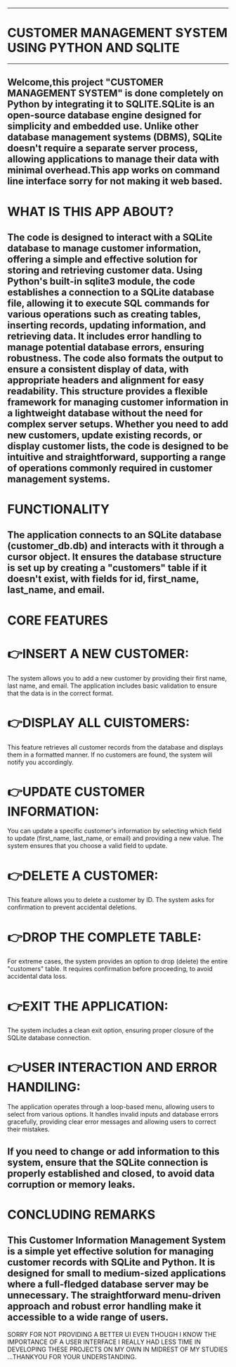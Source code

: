 ---------------------------------------------------------------------------------------------------------------------------- 
# CUSTOMER MANAGEMENT SYSTEM USING PYTHON AND SQLITE
----------------------------------------------------------------------------------------------------------------------------

Welcome,this project "CUSTOMER MANAGEMENT SYSTEM" is done completely on Python by integrating it to SQLITE.SQLite is an open-source database engine designed for simplicity and embedded use. Unlike other database management systems (DBMS), SQLite doesn't require a separate server process, allowing applications to manage their data with minimal overhead.This app works on command line interface sorry for not making it web based.
----------------------------------------------------------------------------------------------------------------------------
# WHAT IS THIS APP ABOUT?

The code is designed to interact with a SQLite database to manage customer information, offering a simple and effective solution for storing and retrieving customer data. Using Python's built-in sqlite3 module, the code establishes a connection to a SQLite database file, allowing it to execute SQL commands for various operations such as creating tables, inserting records, updating information, and retrieving data. It includes error handling to manage potential database errors, ensuring robustness. The code also formats the output to ensure a consistent display of data, with appropriate headers and alignment for easy readability. This structure provides a flexible framework for managing customer information in a lightweight database without the need for complex server setups. Whether you need to add new customers, update existing records, or display customer lists, the code is designed to be intuitive and straightforward, supporting a range of operations commonly required in customer management systems.
--------------------------------------------------------------------------------------------------------------------------

# FUNCTIONALITY

The application connects to an SQLite database (customer_db.db) and interacts with it through a cursor object. It ensures the database structure is set up by creating a "customers" table if it doesn't exist, with fields for id, first_name, last_name, and email.
--------------------------------------------------------------------------------------------------------------------------
# CORE FEATURES

# 👉INSERT A NEW CUSTOMER:
 The system allows you to add a new customer by providing their first name, last name, and email. The application includes basic validation to ensure that the data is in the correct format.

# 👉DISPLAY ALL CUISTOMERS:
 This feature retrieves all customer records from the database and displays them in a formatted manner. If no customers are found, the system will notify you accordingly.

# 👉UPDATE CUSTOMER INFORMATION:
 You can update a specific customer's information by selecting which field to update (first_name, last_name, or email) and providing a new value. The system ensures that you choose a valid field to update.

# 👉DELETE A CUSTOMER:
 This feature allows you to delete a customer by ID. The system asks for confirmation to prevent accidental deletions.

# 👉DROP THE COMPLETE TABLE:
 For extreme cases, the system provides an option to drop (delete) the entire "customers" table. It requires confirmation before proceeding, to avoid accidental data loss.

# 👉EXIT THE APPLICATION:
 The system includes a clean exit option, ensuring proper closure of the SQLite database connection.

# 👉USER INTERACTION AND ERROR HANDILING:
The application operates through a loop-based menu, allowing users to select from various options. It handles invalid inputs and database errors gracefully, providing clear error messages and allowing users to correct their mistakes.

If you need to change or add information to this system, ensure that the SQLite connection is properly established and closed, to avoid data corruption or memory leaks.
--------------------------------------------------------------------------------------------------------------------
# CONCLUDING REMARKS

This Customer Information Management System is a simple yet effective solution for managing customer records with SQLite and Python. It is designed for small to medium-sized applications where a full-fledged database server may be unnecessary. The straightforward menu-driven approach and robust error handling make it accessible to a wide range of users.
-------------------------------------------------------------------------------------------------------------------
SORRY FOR NOT PROVIDING A BETTER UI EVEN THOUGH I KNOW THE IMPORTANCE OF A USER INTERFACE I REALLY HAD LESS TIME IN DEVELOPING THESE PROJECTS ON MY OWN IN MIDREST OF MY STUDIES ...THANKYOU FOR YOUR UNDERSTANDING.
